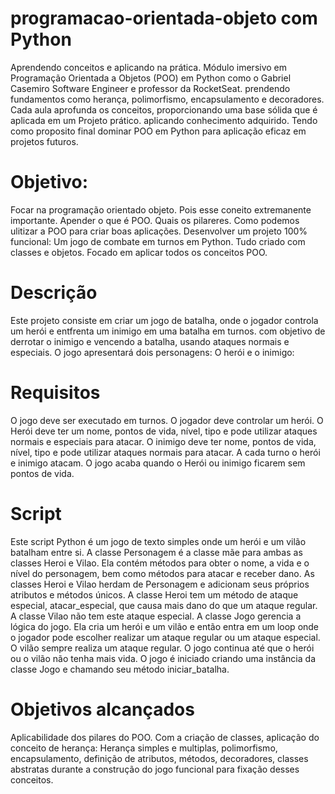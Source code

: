 # programacao-orientada-objeto com Python
  Aprendendo conceitos e aplicando na prática. Módulo imersivo em Programação Orientada a Objetos (POO) em Python como o Gabriel Casemiro Software Engineer e professor da RocketSeat. prendendo fundamentos como herança, polimorfismo, encapsulamento e decoradores. Cada aula aprofunda os conceitos, proporcionando uma base sólida que é aplicada em um Projeto prático. aplicando conhecimento adquirido. Tendo como proposito final dominar POO em Python para aplicação eficaz em projetos futuros.

# Objetivo:
  Focar na programação orientado objeto. Pois esse coneito extremanente importante.
  Apender o que é POO. Quais os pilareres. Como podemos ulitizar a POO para criar boas aplicações.
  Desenvolver um projeto 100% funcional:  Um jogo de combate em turnos em Python. Tudo criado com classes e objetos. Focado em aplicar todos os conceitos POO.

# Descrição
  Este projeto consiste em criar um jogo de batalha, onde o jogador controla um herói e entfrenta um inimigo em uma batalha em turnos. 
  com objetivo de derrotar o inimigo e vencendo a batalha, usando ataques normais e especiais.
  O jogo apresentará dois personagens: O herói e o inimigo:

# Requisitos
  O jogo deve ser executado em turnos.
  O jogador deve controlar um herói.
  O Herói deve ter um nome, pontos de vida, nível, tipo e pode utilizar ataques normais e especiais para atacar.
  O inimigo deve ter nome, pontos de vida, nível, tipo e pode utilizar ataques normais para atacar.
  A cada turno o herói e inimigo atacam.
  O jogo acaba quando o Herói ou inimigo ficarem sem pontos de vida.

# Script
  Este script Python é um jogo de texto simples onde um herói e um vilão batalham entre si.
  A classe Personagem é a classe mãe para ambas as classes Heroi e Vilao. Ela contém métodos para obter o nome, a vida e o nível do personagem, bem como métodos para atacar e receber dano.
  As classes Heroi e Vilao herdam de Personagem e adicionam seus próprios atributos e métodos únicos. 
  A classe Heroi tem um método de ataque especial, atacar_especial, que causa mais dano do que um ataque regular. 
  A classe Vilao não tem este ataque especial.
  A classe Jogo gerencia a lógica do jogo.
  Ela cria um herói e um vilão e então entra em um loop onde o jogador pode escolher realizar um ataque regular ou um ataque especial.
  O vilão sempre realiza um ataque regular.
  O jogo continua até que o herói ou o vilão não tenha mais vida.
  O jogo é iniciado criando uma instância da classe Jogo e chamando seu método iniciar_batalha.

# Objetivos alcançados
  Aplicabilidade dos pilares do POO. Com a criação de classes, aplicação do conceito de herança:  Herança simples e multiplas, polimorfismo, encapsulamento, definição de atributos, métodos, decoradores, classes abstratas durante a construção do jogo funcional para fixação desses conceitos.  





